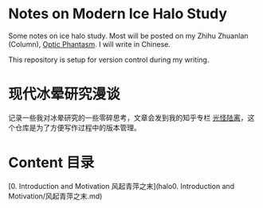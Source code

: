 # Notes on Modern Ice Halo Study

Some notes on ice halo study. Most will be posted on my Zhihu Zhuanlan (Column), [Optic Phantasm](https://www.zhihu.com/column/OpticPhantasm).
I will write in Chinese.

This repository is setup for version control during my writing.

# 现代冰晕研究漫谈

记录一些我对冰晕研究的一些零碎思考，文章会发到我的知乎专栏 [光怪陆离](https://www.zhihu.com/column/OpticPhantasm)，这个仓库是为了方便写作过程中的版本管理。

# Content 目录

[0. Introduction and Motivation 风起青萍之末](halo0. Introduction and Motivation/风起青萍之末.md)
